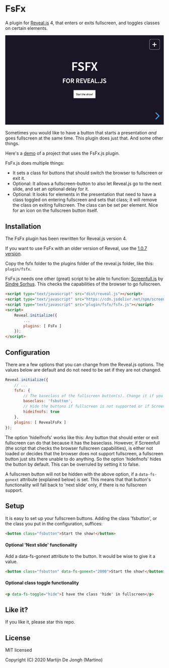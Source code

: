 # FsFx

A plugin for [Reveal.js](https://revealjs.com) 4, that enters or exits fullscreen, and toggles classes on certain elements.

[![Screenshot](screenshot.png)](https://martinomagnifico.github.io/reveal.js-fsfx/demo.html)

Sometimes you would like to have a button that starts a presentation *and* goes fullscreen at the same time. This plugin does just that. And some other things.  

Here's a [demo](https://martinomagnifico.github.io/reveal.js-fsfx/demo.html) of a project that uses the FsFx.js plugin.


FsFx.js does multiple things:
* It sets a class for buttons that should switch the browser to fullscreen or exit it.
* Optional: It allows a fullscreen-button to also let Reveal.js go to the next slide, and set an optional delay for it. 
* Optional: It looks for elements in the presentation that need to have a class toggled on entering fullscreen and sets that class; it will remove the class on exiting fullscreen. The class can be set per element. Nice for an icon on the fullscreen button itself.



## Installation

The FsFx plugin has been rewritten for Reveal.js version 4.

If you want to use FsFx with an older version of Reveal, use the [1.0.7 version](https://github.com/Martinomagnifico/reveal.js-fsfx/releases).

Copy the fsfx folder to the plugins folder of the reveal.js folder, like this: `plugin/fsfx`.

FsFx.js needs one other (great) script to be able to function: [Screenfull.js](https://github.com/sindresorhus/screenfull.js) by [Sindre Sorhus](https://sindresorhus.com). This checks the capabilities of the browser to go fullscreen.

```html
<script type="text/javascript" src="dist/reveal.js"></script>
<script type="text/javascript" src="https://cdn.jsdelivr.net/npm/screenfull@5.0.2/dist/screenfull.min.js"></script>
<script type="text/javascript" src="plugin/fsfx/fsfx.js"></script>
<script>
	Reveal.initialize({
		...
		plugins: [ FsFx ]
	});
</script>
```


## Configuration

There are a few options that you can change from the Reveal.js options. The values below are default and do not need to be set if they are not changed. 

```javascript
Reveal.initialize({
	// ...
	fsfx: {
		// The baseclass of the fullscreen button(s). Change it if you like
		baseclass: 'fsbutton',
		// Hide the buttons if fullscreen is not supported or if Screenfull is not available
		hideifnofs: true
	},
	plugins: [ RevealFsFx ]
});
```

The option 'hideifnofs' works like this: 
Any button that should enter or exit fullscreen can do that because it has the baseclass. However, if Screenfull (the script that checks the browser fullscreen capabilities), is either not loaded or decides that the browser does not support fullscreen, a fullscreen button just sits there unable to do anything. So the option 'hideifnofs' hides the button by default. This can be overruled by setting it to false.

A fullscreen button will not be hidden with the above option, if a `data-fs-gonext` attribute (explained below) is set. This means that that button's functionality will fall back to 'next slide' only, if there is no fullscreen support.



## Setup

It is easy to set up your fullscreen buttons. Adding the class 'fsbutton', or the class you put in the configuration, suffices: 

```html
<button class="fsbutton">Start the show!</button>
```
#### Optional 'Next slide' functionality

Add a data-fs-gonext attribute to the button. It would be wise to give it a value.  

```html
<button class="fsbutton" data-fs-gonext="2000">Start the show!</button>
```
#### Optional class toggle functionality
```html
<p data-fs-toggle="hide">I have the class 'hide' in fullscreen</p>
```



## Like it?

If you like it, please star this repo.




## License
MIT licensed

Copyright (C) 2020 Martijn De Jongh (Martino)
